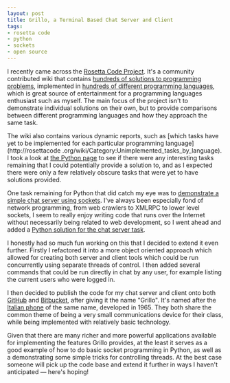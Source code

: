 ```yaml
---
layout: post
title: Grillo, a Terminal Based Chat Server and Client
tags:
- rosetta code
- python
- sockets
- open source
---
```

I recently came across the [Rosetta Code Project](http://rosettacode.org/).
It's a community contributed wiki that contains [hundreds of solutions to
programming problems](http://rosettacode.org/wiki/Category:Programming_Tasks),
implemented in [hundreds of different programming
languages](http://rosettacode.org/wiki/Category:Programming_Languages), which
is great source of entertainment for a programming languages enthusiast such
as myself. The main focus of the project isn't to demonstrate individual
solutions on their own, but to provide comparisons between different
programming languages and how they approach the same task.

The wiki also contains various dynamic reports, such as [which tasks have yet
to be implemented for each particular programming language](http://rosettacode
.org/wiki/Category:Unimplemented_tasks_by_language). I took a look at [the
Python
page](http://rosettacode.org/wiki/Reports:Tasks_not_implemented_in_Python) to
see if there were any interesting tasks remaining that I could potentially
provide a solution to, and as I expected there were only a few relatively
obscure tasks that were yet to have solutions provided.

One task remaining for Python that did catch my eye was to [demonstrate a
simple chat server using sockets](http://rosettacode.org/wiki/Chat_server).
I've always been especially fond of network programming, from web crawlers to
XMLRPC to lower level sockets, I seem to really enjoy writing code that runs
over the Internet without necessarily being related to web development, so I
went ahead and added a [Python solution for the chat server
task](http://rosettacode.org/wiki/Chat_server#Python).

I honestly had so much fun working on this that I decided to extend it even
further. Firstly I refactored it into a more object oriented approach which
allowed for creating both server and client tools which could be run
concurrently using separate threads of control. I then added several commands
that could be run directly in chat by any user, for example listing the
current users who were logged in.

I then decided to publish the code for my chat server and client onto both
[GitHub](https://github.com/stephenmcd/grillo) and
[Bitbucket](https://bitbucket.org/stephenmcd/grillo), after giving it the name
"Grillo". It's named after the [Italian
phone](http://en.wikipedia.org/wiki/Grillo_telephone) of the same name,
developed in 1965. They both share the common theme of being a very small
communications device for their class, while being implemented with relatively
basic technology.

Given that there are many richer and more powerful applications available for
implementing the features Grillo provides, at the least it serves as a good
example of how to do basic socket programming in Python, as well as a
demonstrating some simple tricks for controlling threads. At the best case
someone will pick up the code base and extend it further in ways I haven't
anticipated — here's hoping!

